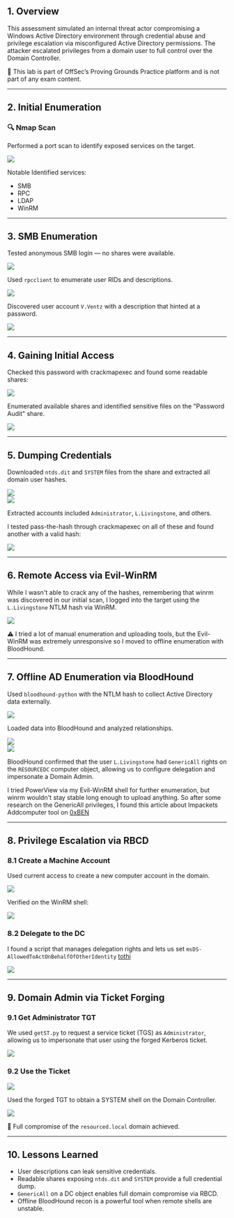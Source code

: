 ## 1. Overview

This assessment simulated an internal threat actor compromising a Windows Active Directory environment through credential abuse and privilege escalation via misconfigured Active Directory permissions. The attacker escalated privileges from a domain user to full control over the Domain Controller.

📌 This lab is part of OffSec’s Proving Grounds Practice platform and is not part of any exam content.

---

## 2. Initial Enumeration

### 🔍 Nmap Scan

Performed a port scan to identify exposed services on the target.

![](.github/screenshots/screenshot1.png)

Notable Identified services:

- SMB  
- RPC  
- LDAP  
- WinRM

---

## 3. SMB Enumeration

Tested anonymous SMB login — no shares were available.

![](.github/screenshots/screenshot2.png)

Used `rpcclient` to enumerate user RIDs and descriptions.

![](.github/screenshots/screenshot3.png)

Discovered user account `V.Ventz` with a description that hinted at a password.

![](.github/screenshots/screenshot4.png)

---

## 4. Gaining Initial Access

Checked this password with crackmapexec and found some readable shares:

![](.github/screenshots/screenshot5.png)

Enumerated available shares and identified sensitive files on the "Password Audit" share.

![](.github/screenshots/screenshot6.png)

---

## 5. Dumping Credentials

Downloaded `ntds.dit` and `SYSTEM` files from the share and extracted all domain user hashes.

![](.github/screenshots/screenshot7.png)  
![](.github/screenshots/screenshot8.png)

Extracted accounts included `Administrator`, `L.Livingstone`, and others.

I tested pass-the-hash through crackmapexec on all of these and found another with a valid hash:

![](.github/screenshots/screenshot9.png)

---

## 6. Remote Access via Evil-WinRM

While I wasn't able to crack any of the hashes, remembering that winrm was discovered in our initial scan, I logged into the target using the `L.Livingstone` NTLM hash via WinRM.

![](.github/screenshots/screenshot10.png)

⚠️ I tried a lot of manual enumeration and uploading tools, but the Evil-WinRM was extremely unresponsive so I moved to offline enumeration with BloodHound.

---

## 7. Offline AD Enumeration via BloodHound

Used `bloodhound-python` with the NTLM hash to collect Active Directory data externally.

![](.github/screenshots/screenshot11.png)

Loaded data into BloodHound and analyzed relationships.

![](.github/screenshots/screenshot12.png)  
![](.github/screenshots/screenshot13.png)

BloodHound confirmed that the user `L.Livingstone` had `GenericAll` rights on the `RESOURCEDC` computer object, allowing us to configure delegation and impersonate a Domain Admin.

I tried PowerView via my Evil-WinRM shell for further enumeration, but winrm wouldn't stay stable long enough to upload anything. So after some research on the GenericAll privileges, I found this article about Impackets Addcomputer tool on [0xBEN](https://notes.benheater.com/books/active-directory/page/impacket-addcomputer)

---

## 8. Privilege Escalation via RBCD

### 8.1 Create a Machine Account

Used current access to create a new computer account in the domain.

![](.github/screenshots/screenshot14.png)  

Verified on the WinRM shell:

![](.github/screenshots/screenshot15.png)

### 8.2 Delegate to the DC

I found a script that manages delegation rights and lets us set `msDS-AllowedToActOnBehalfOfOtherIdentity` [tothi](https://raw.githubusercontent.com/tothi/rbcd-attack/master/rbcd.py)

![](.github/screenshots/screenshot16.png)

---

## 9. Domain Admin via Ticket Forging

### 9.1 Get Administrator TGT

We used `getST.py` to request a service ticket (TGS) as `Administrator`, allowing us to impersonate that user using the forged Kerberos ticket.

![](.github/screenshots/screenshot17.png)

### 9.2 Use the Ticket

![](.github/screenshots/screenshot18.png)

Used the forged TGT to obtain a SYSTEM shell on the Domain Controller.

![](.github/screenshots/screenshot19.png)

🎉 Full compromise of the `resourced.local` domain achieved.

---

## 10. Lessons Learned

- User descriptions can leak sensitive credentials.  
- Readable shares exposing `ntds.dit` and `SYSTEM` provide a full credential dump.  
- `GenericAll` on a DC object enables full domain compromise via RBCD.  
- Offline BloodHound recon is a powerful tool when remote shells are unstable.
